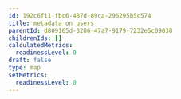```yaml
---
id: 192c6f11-fbc6-487d-89ca-296295b5c574
title: metadata on users
parentId: d809165d-3206-47a7-9179-7232e5c09030
childrenIds: []
calculatedMetrics:
  readinessLevel: 0
draft: false
type: map
setMetrics:
  readinessLevel: 0
---
```

